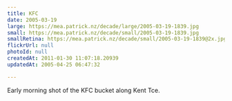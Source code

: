```yaml
---
title: KFC
date: 2005-03-19
large: https://mea.patrick.nz/decade/large/2005-03-19-1839.jpg
small: https://mea.patrick.nz/decade/small/2005-03-19-1839.jpg
smallRetina: https://mea.patrick.nz/decade/small/2005-03-19-1839@2x.jpg
flickrUrl: null
photoId: null
createdAt: 2011-01-30 11:07:18.20939
updatedAt: 2005-04-25 06:47:32

---
```

Early morning shot of the KFC bucket along Kent Tce. 

